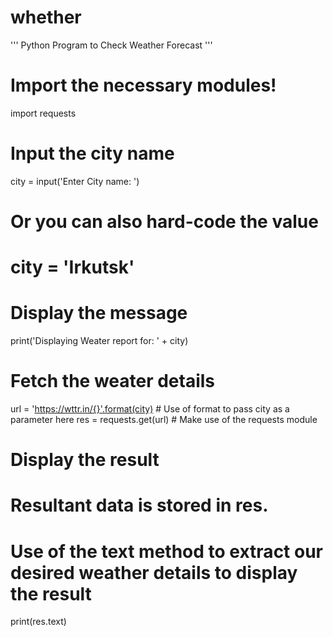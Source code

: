 # whether
'''
Python Program to Check Weather Forecast
'''

# Import the necessary modules!
import requests

# Input the city name
city = input('Enter City name: ')

# Or you can also hard-code the value
# city = 'Irkutsk'

# Display the message
print('Displaying Weater report for: ' + city)

# Fetch the weater details
url = 'https://wttr.in/{}'.format(city) # Use of format to pass city as a parameter here
res = requests.get(url)                 # Make use of the requests module

# Display the result
# Resultant data is stored in res. 
# Use of the text method to extract our desired weather details to display the result
print(res.text)
